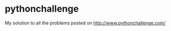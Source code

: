 pythonchallenge
===============

My solution to all the problems posted on http://www.pythonchallenge.com/
